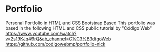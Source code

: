 # Portfolio
Personal Portfolio in HTML and CSS Bootstrap Based
This portfolio was based in the following HTML and CSS public tutorial by "Código Web"
  https://www.youtube.com/watch?v=2s19KJq49rQ&ab_channel=C%C3%B3digoWeb
  https://github.com/codigowebmp/portfolio-nick

